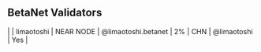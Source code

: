 ## BetaNet Validators
| | limaotoshi | NEAR NODE | @limaotoshi.betanet | 2% | CHN | @limaotoshi | Yes |

